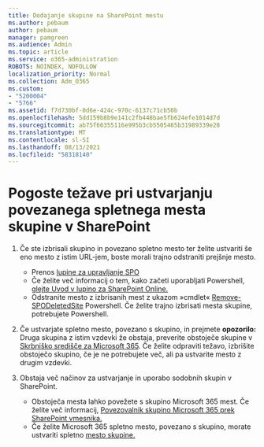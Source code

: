 ```yaml
---
title: Dodajanje skupine na SharePoint mestu
ms.author: pebaum
author: pebaum
manager: pamgreen
ms.audience: Admin
ms.topic: article
ms.service: o365-administration
ROBOTS: NOINDEX, NOFOLLOW
localization_priority: Normal
ms.collection: Adm_O365
ms.custom:
- "5200004"
- "5766"
ms.assetid: f7d730bf-0d6e-424c-970c-6137c71cb50b
ms.openlocfilehash: 5dd159b8b9e141c2fb448bae5fb624efe1014d7d
ms.sourcegitcommit: ab75f66355116e995b3cb5505465b31989339e28
ms.translationtype: MT
ms.contentlocale: sl-SI
ms.lasthandoff: 08/13/2021
ms.locfileid: "58318140"
---
```

# <a name="common-issues-when-creating-a-group-connected-site-in-sharepoint"></a>Pogoste težave pri ustvarjanju povezanega spletnega mesta skupine v SharePoint

1. Če ste izbrisali skupino in povezano spletno mesto ter želite ustvariti še eno mesto z istim URL-jem, boste morali trajno odstraniti prejšnje mesto.

   - Prenos [lupine za upravljanje SPO](https://support.office.com/article/introduction-to-the-sharepoint-online-management-shell-c16941c3-19b4-4710-8056-34c034493429)
   - Če želite več informacij o tem, kako začeti uporabljati Powershell, [glejte Uvod v lupino za SharePoint Online.](https://docs.microsoft.com/powershell/module/sharepoint-online/remove-sposite)
   - Odstranite mesto z izbrisanih mest z ukazom »cmdlet« [Remove-SPODeletedSite](https://docs.microsoft.com/powershell/module/sharepoint-online/remove-sposite?view=sharepoint-ps) Powershell. Če želite trajno izbrisati mesta skupine, potrebujete Powershell.

1. Če ustvarjate spletno mesto, povezano s skupino, in prejmete **opozorilo:** Druga skupina z istim vzdevki že obstaja, preverite obstoječe skupine v [Skrbniško središče za Microsoft 365](https://admin.microsoft.com/AdminPortal/Home#/groups). Če želite odpraviti težavo, izbrišite obstoječo skupino, če je ne potrebujete več, ali pa ustvarite mesto z drugim vzdevki.

1. Obstaja več načinov za ustvarjanje in uporabo sodobnih skupin v SharePoint.

   - Obstoječa mesta lahko povežete s skupino Microsoft 365 mest. Če želite več informacij, [Povezovalnik skupino Microsoft 365 prek SharePoint vmesnika.](https://docs.microsoft.com/sharepoint/dev/transform/modernize-connect-to-office365-group#connect-an-office-365-group-using-the-sharepoint-user-interface)
   - Če želite Microsoft 365 spletno mesto, povezano s skupino, morate ustvariti spletno [mesto skupine.](https://admin.microsoft.com/sharepoint)
